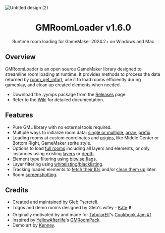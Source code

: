 ![Untitled design (2)](https://github.com/glebtsereteli/GMRoomLoader/assets/50461722/e82ecee8-149d-4a04-bf85-4010535ce033)

<h1 align="center">GMRoomLoader v1.6.0</h1>
<p align="center">Runtime room loading for GameMaker 2024.2+ on Windows and Mac</p>

## Overview
GMRoomLoader is an open source GameMaker library designed to streamline room loading at runtime. It provides methods to process the data returned by [room_get_info()](https://manual.gamemaker.io/monthly/en/GameMaker_Language/GML_Reference/Asset_Management/Rooms/room_get_info.htm), use it to load rooms efficiently during gameplay, and clean up created elements when needed.

* Download the .yymps package from the [Releases](https://github.com/glebtsereteli/GMRoomLoader/releases) page.
* Refer to the [Wiki](https://github.com/glebtsereteli/GMRoomLoader/wiki) for detailed documentation.

## Features
- Pure GML library with no external tools required.
- Multiple ways to initialize room data: [single or multiple](https://github.com/glebtsereteli/GMRoomLoader/wiki/RoomLoader()-static-constructor-%E2%80%90-main-interface#-data_initroom----structroomloader), [array](https://github.com/glebtsereteli/GMRoomLoader/wiki/RoomLoader()-static-constructor-%E2%80%90-main-interface#-data_init_arrayrooms---structroomloader), [prefix](https://github.com/glebtsereteli/GMRoomLoader/wiki/RoomLoader()-static-constructor-%E2%80%90-main-interface#-data_init_prefixprefix---structroomloader).
- Loading rooms at custom coordinates and [origins](https://github.com/glebtsereteli/GMRoomLoader/wiki/Enums#roomloader_origin), like Middle Center or Bottom Right, GameMaker sprite style.
- Options to load [full rooms](https://github.com/glebtsereteli/GMRoomLoader/wiki/RoomLoader()-static-constructor-%E2%80%90-main-interface#-loadroom-x-y-originroomloader_default_origin-flagsroomloader_default_flags---structroomloaderreturndata-or-undefined) including all layers and elements, or only instances using existing [layers](https://github.com/glebtsereteli/GMRoomLoader/wiki/RoomLoader()-static-constructor-%E2%80%90-main-interface#-load_instances_layerroom-x-y-layer-originroomloader_default_origin---arrayidinstance-or-undefined) or [depth](https://github.com/glebtsereteli/GMRoomLoader/wiki/RoomLoader()-static-constructor-%E2%80%90-main-interface#-load_instances_depthroom-x-y-depth-originroomloader_default_origin---arrayidinstance-or-undefined).
- Element type filtering using [bitwise flags](https://github.com/glebtsereteli/GMRoomLoader/wiki/Enums#roomloader_flag).
- Layer filtering using [whitelisting/blacklisting](https://github.com/glebtsereteli/GMRoomLoader/wiki/RoomLoader()-static-constructor-%E2%80%90-main-interface#%E2%84%B9%EF%B8%8F-whitelistblacklist-layer-filtering).
- Tracking loaded elements to [fetch their IDs](https://github.com/glebtsereteli/GMRoomLoader/wiki/RoomLoaderReturnData()-constructor-%E2%80%90-returned-data-handler#%E2%84%B9%EF%B8%8F-getters) and/or [clean them up](https://github.com/glebtsereteli/GMRoomLoader/wiki/RoomLoaderReturnData()-constructor-%E2%80%90-returned-data-handler#%E2%84%B9%EF%B8%8F-cleanup) later.
- Room [screenshotting](https://github.com/glebtsereteli/GMRoomLoader/wiki/RoomLoader()-static-constructor-%E2%80%90-main-interface#-take_screenshotroom-origin-flags---idsprite-or-undefined).

## Credits
- Created and maintained by [Gleb Tsereteli](https://twitter.com/glebtsereteli).
- Logos and demo rooms designed by Gleb's wifey - [Kate](https://www.instagram.com/k8te_iv) ❣️
- Originally motivated by and made for [TabularElf](https://twitter.com/TabularElf)'s [Cookbook Jam #1](https://itch.io/jam/cookbook-jam-1).
- Inspired by [YellowAfterlife](https://twitter.com/YellowAfterlife)'s [GMRoomPack](https://yellowafterlife.itch.io/gmroompack).
- Demo art by [Kenney](https://twitter.com/KenneyNL).
